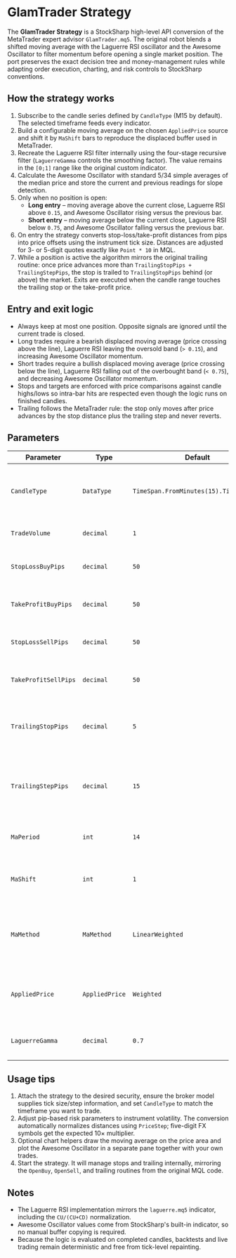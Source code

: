 # GlamTrader Strategy

The **GlamTrader Strategy** is a StockSharp high-level API conversion of the MetaTrader expert advisor `GlamTrader.mq5`. The original robot blends a shifted moving average with the Laguerre RSI oscillator and the Awesome Oscillator to filter momentum before opening a single market position. The port preserves the exact decision tree and money-management rules while adapting order execution, charting, and risk controls to StockSharp conventions.

## How the strategy works

1. Subscribe to the candle series defined by `CandleType` (M15 by default). The selected timeframe feeds every indicator.
2. Build a configurable moving average on the chosen `AppliedPrice` source and shift it by `MaShift` bars to reproduce the displaced buffer used in MetaTrader.
3. Recreate the Laguerre RSI filter internally using the four-stage recursive filter (`LaguerreGamma` controls the smoothing factor). The value remains in the `[0;1]` range like the original custom indicator.
4. Calculate the Awesome Oscillator with standard 5/34 simple averages of the median price and store the current and previous readings for slope detection.
5. Only when no position is open:
   - **Long entry** – moving average above the current close, Laguerre RSI above `0.15`, and Awesome Oscillator rising versus the previous bar.
   - **Short entry** – moving average below the current close, Laguerre RSI below `0.75`, and Awesome Oscillator falling versus the previous bar.
6. On entry the strategy converts stop-loss/take-profit distances from pips into price offsets using the instrument tick size. Distances are adjusted for 3- or 5-digit quotes exactly like `Point * 10` in MQL.
7. While a position is active the algorithm mirrors the original trailing routine: once price advances more than `TrailingStopPips + TrailingStepPips`, the stop is trailed to `TrailingStopPips` behind (or above) the market. Exits are executed when the candle range touches the trailing stop or the take-profit price.

## Entry and exit logic

- Always keep at most one position. Opposite signals are ignored until the current trade is closed.
- Long trades require a bearish displaced moving average (price crossing above the line), Laguerre RSI leaving the oversold band (`> 0.15`), and increasing Awesome Oscillator momentum.
- Short trades require a bullish displaced moving average (price crossing below the line), Laguerre RSI falling out of the overbought band (`< 0.75`), and decreasing Awesome Oscillator momentum.
- Stops and targets are enforced with price comparisons against candle highs/lows so intra-bar hits are respected even though the logic runs on finished candles.
- Trailing follows the MetaTrader rule: the stop only moves after price advances by the stop distance plus the trailing step and never reverts.

## Parameters

| Parameter | Type | Default | Description |
|-----------|------|---------|-------------|
| `CandleType` | `DataType` | `TimeSpan.FromMinutes(15).TimeFrame()` | Timeframe used for indicator calculations and decision making. |
| `TradeVolume` | `decimal` | `1` | Volume used for market orders. |
| `StopLossBuyPips` | `decimal` | `50` | Stop-loss distance in pips for long entries. |
| `TakeProfitBuyPips` | `decimal` | `50` | Take-profit distance in pips for long entries. |
| `StopLossSellPips` | `decimal` | `50` | Stop-loss distance in pips for short entries. |
| `TakeProfitSellPips` | `decimal` | `50` | Take-profit distance in pips for short entries. |
| `TrailingStopPips` | `decimal` | `5` | Trailing stop distance in pips. Set to zero to disable trailing. |
| `TrailingStepPips` | `decimal` | `15` | Additional profit (in pips) required before the trailing stop can move. |
| `MaPeriod` | `int` | `14` | Moving average lookback length. |
| `MaShift` | `int` | `1` | Positive displacement applied to the moving average. |
| `MaMethod` | `MaMethod` | `LinearWeighted` | Moving average type (simple, exponential, smoothed, or linear weighted). |
| `AppliedPrice` | `AppliedPrice` | `Weighted` | Price source used for both the moving average and Laguerre filter. |
| `LaguerreGamma` | `decimal` | `0.7` | Laguerre smoothing coefficient (0–1 range). |

## Usage tips

1. Attach the strategy to the desired security, ensure the broker model supplies tick size/step information, and set `CandleType` to match the timeframe you want to trade.
2. Adjust pip-based risk parameters to instrument volatility. The conversion automatically normalizes distances using `PriceStep`; five-digit FX symbols get the expected 10× multiplier.
3. Optional chart helpers draw the moving average on the price area and plot the Awesome Oscillator in a separate pane together with your own trades.
4. Start the strategy. It will manage stops and trailing internally, mirroring the `OpenBuy`, `OpenSell`, and trailing routines from the original MQL code.

## Notes

- The Laguerre RSI implementation mirrors the `laguerre.mq5` indicator, including the `CU/(CU+CD)` normalization.
- Awesome Oscillator values come from StockSharp's built-in indicator, so no manual buffer copying is required.
- Because the logic is evaluated on completed candles, backtests and live trading remain deterministic and free from tick-level repainting.

